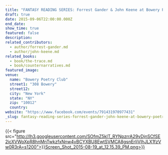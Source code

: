 ```yaml
---
title: "FANTASY READING SERIES: Forrest Gander & John Keene at Bowery Poetry"
draft: true
date: 2015-09-06T22:00:00.000Z
end_date:
show_time: true
featured: false
description:
related_contributors:
  - author/forrest-gander.md
  - author/john-keene.md
related_books:
  - book/the-trace.md
  - book/counternarratives.md
featured_image: 
venue:
  name: "Bowery Poetry Club"
  street1: "308 Bowery"
  street12:
  city: "New York"
  state: "NY"
  zip: "10012"
  country:
website: "https://www.facebook.com/events/791431970977431"
_slug: fantasy-reading-series-forrest-gander-john-keene-at-bowery-poetry
---
```


{{< figure src="http://lh3.googleusercontent.com/SOfmZ5klT_RYNpzrrA29vDjnSCfSE2icXVWoXpR8hnMnTwkzfxNnw4vBCYXBU8EwtSVMCA8gsnErIiVIhJLX1fzVw0R3rA=s1200">}}Screen_Shot_2015-08-19_at_12.15.39_PM.png>}}


